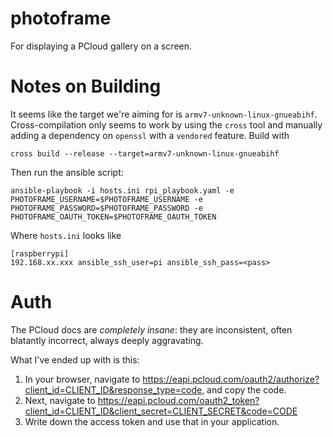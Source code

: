 # photoframe
For displaying a PCloud gallery on a screen.

# Notes on Building
It seems like the target we're aiming for is `armv7-unknown-linux-gnueabihf`. Cross-compilation only seems to work by using the `cross` tool and manually adding a dependency on `openssl` with a `vendored` feature. Build with
```
cross build --release --target=armv7-unknown-linux-gnueabihf
```

Then run the ansible script:
```
ansible-playbook -i hosts.ini rpi_playbook.yaml -e PHOTOFRAME_USERNAME=$PHOTOFRAME_USERNAME -e PHOTOFRAME_PASSWORD=$PHOTOFRAME_PASSWORD -e PHOTOFRAME_OAUTH_TOKEN=$PHOTOFRAME_OAUTH_TOKEN
```
Where `hosts.ini` looks like
```
[raspberrypi]
192.168.xx.xxx ansible_ssh_user=pi ansible_ssh_pass=<pass>
```

# Auth
The PCloud docs are _completely insane_: they are inconsistent, often blatantly incorrect, always deeply aggravating.

What I've ended up with is this:
1. In your browser, navigate to https://eapi.pcloud.com/oauth2/authorize?client_id=CLIENT_ID&response_type=code, and copy the code.
2. Next, navigate to https://eapi.pcloud.com/oauth2_token?client_id=CLIENT_ID&client_secret=CLIENT_SECRET&code=CODE
3. Write down the access token and use that in your application.